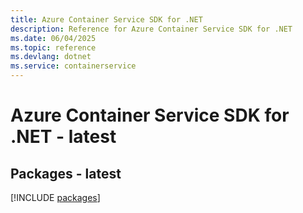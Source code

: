 ```yaml
---
title: Azure Container Service SDK for .NET
description: Reference for Azure Container Service SDK for .NET
ms.date: 06/04/2025
ms.topic: reference
ms.devlang: dotnet
ms.service: containerservice
---
```

# Azure Container Service SDK for .NET - latest
## Packages - latest
[!INCLUDE [packages](container-service-index.md)]